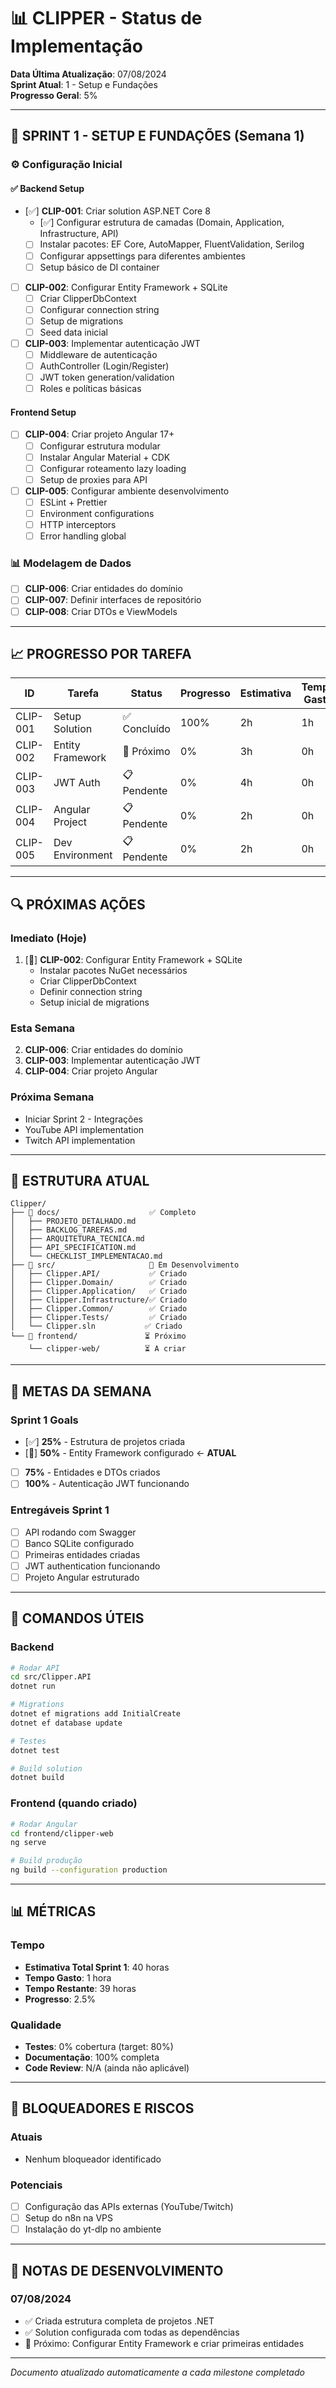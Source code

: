 # 📊 CLIPPER - Status de Implementação

**Data Última Atualização**: 07/08/2024  
**Sprint Atual**: 1 - Setup e Fundações  
**Progresso Geral**: 5% 

---

## 🎯 SPRINT 1 - SETUP E FUNDAÇÕES (Semana 1)

### ⚙️ Configuração Inicial

#### ✅ Backend Setup
- [✅] **CLIP-001**: Criar solution ASP.NET Core 8
  - [✅] Configurar estrutura de camadas (Domain, Application, Infrastructure, API)
  - [ ] Instalar pacotes: EF Core, AutoMapper, FluentValidation, Serilog
  - [ ] Configurar appsettings para diferentes ambientes
  - [ ] Setup básico de DI container

- [ ] **CLIP-002**: Configurar Entity Framework + SQLite
  - [ ] Criar ClipperDbContext
  - [ ] Configurar connection string
  - [ ] Setup de migrations
  - [ ] Seed data inicial

- [ ] **CLIP-003**: Implementar autenticação JWT
  - [ ] Middleware de autenticação
  - [ ] AuthController (Login/Register)
  - [ ] JWT token generation/validation
  - [ ] Roles e políticas básicas

#### Frontend Setup
- [ ] **CLIP-004**: Criar projeto Angular 17+
  - [ ] Configurar estrutura modular
  - [ ] Instalar Angular Material + CDK
  - [ ] Configurar roteamento lazy loading
  - [ ] Setup de proxies para API

- [ ] **CLIP-005**: Configurar ambiente desenvolvimento
  - [ ] ESLint + Prettier
  - [ ] Environment configurations
  - [ ] HTTP interceptors
  - [ ] Error handling global

### 📊 Modelagem de Dados

- [ ] **CLIP-006**: Criar entidades do domínio
- [ ] **CLIP-007**: Definir interfaces de repositório
- [ ] **CLIP-008**: Criar DTOs e ViewModels

---

## 📈 PROGRESSO POR TAREFA

| ID | Tarefa | Status | Progresso | Estimativa | Tempo Gasto |
|----|--------|--------|-----------|------------|-------------|
| CLIP-001 | Setup Solution | ✅ Concluído | 100% | 2h | 1h |
| CLIP-002 | Entity Framework | 🔄 Próximo | 0% | 3h | 0h |
| CLIP-003 | JWT Auth | 📋 Pendente | 0% | 4h | 0h |
| CLIP-004 | Angular Project | 📋 Pendente | 0% | 2h | 0h |
| CLIP-005 | Dev Environment | 📋 Pendente | 0% | 2h | 0h |

---

## 🔍 PRÓXIMAS AÇÕES

### **Imediato (Hoje)**
1. [🔄] **CLIP-002**: Configurar Entity Framework + SQLite
   - Instalar pacotes NuGet necessários
   - Criar ClipperDbContext
   - Definir connection string
   - Setup inicial de migrations

### **Esta Semana**
2. **CLIP-006**: Criar entidades do domínio
3. **CLIP-003**: Implementar autenticação JWT
4. **CLIP-004**: Criar projeto Angular

### **Próxima Semana**
- Iniciar Sprint 2 - Integrações
- YouTube API implementation
- Twitch API implementation

---

## 📁 ESTRUTURA ATUAL

```
Clipper/
├── 📄 docs/                    ✅ Completo
│   ├── PROJETO_DETALHADO.md
│   ├── BACKLOG_TAREFAS.md
│   ├── ARQUITETURA_TECNICA.md
│   ├── API_SPECIFICATION.md
│   └── CHECKLIST_IMPLEMENTACAO.md
├── 📁 src/                     🔄 Em Desenvolvimento
│   ├── Clipper.API/           ✅ Criado
│   ├── Clipper.Domain/        ✅ Criado
│   ├── Clipper.Application/   ✅ Criado
│   ├── Clipper.Infrastructure/✅ Criado
│   ├── Clipper.Common/        ✅ Criado
│   ├── Clipper.Tests/         ✅ Criado
│   └── Clipper.sln           ✅ Criado
└── 📁 frontend/               ⏳ Próximo
    └── clipper-web/          ⏳ A criar
```

---

## 🎯 METAS DA SEMANA

### Sprint 1 Goals
- [✅] **25%** - Estrutura de projetos criada
- [🔄] **50%** - Entity Framework configurado  ← **ATUAL**
- [ ] **75%** - Entidades e DTOs criados
- [ ] **100%** - Autenticação JWT funcionando

### Entregáveis Sprint 1
- [ ] API rodando com Swagger
- [ ] Banco SQLite configurado
- [ ] Primeiras entidades criadas
- [ ] JWT authentication funcionando
- [ ] Projeto Angular estruturado

---

## 🔧 COMANDOS ÚTEIS

### Backend
```bash
# Rodar API
cd src/Clipper.API
dotnet run

# Migrations
dotnet ef migrations add InitialCreate
dotnet ef database update

# Testes
dotnet test

# Build solution
dotnet build
```

### Frontend (quando criado)
```bash
# Rodar Angular
cd frontend/clipper-web
ng serve

# Build produção
ng build --configuration production
```

---

## 📊 MÉTRICAS

### Tempo
- **Estimativa Total Sprint 1**: 40 horas
- **Tempo Gasto**: 1 hora
- **Tempo Restante**: 39 horas
- **Progresso**: 2.5%

### Qualidade
- **Testes**: 0% cobertura (target: 80%)
- **Documentação**: 100% completa
- **Code Review**: N/A (ainda não aplicável)

---

## 🚨 BLOQUEADORES E RISCOS

### Atuais
- Nenhum bloqueador identificado

### Potenciais
- [ ] Configuração das APIs externas (YouTube/Twitch)
- [ ] Setup do n8n na VPS
- [ ] Instalação do yt-dlp no ambiente

---

## 📝 NOTAS DE DESENVOLVIMENTO

### 07/08/2024
- ✅ Criada estrutura completa de projetos .NET
- ✅ Solution configurada com todas as dependências
- 🔄 Próximo: Configurar Entity Framework e criar primeiras entidades

---

*Documento atualizado automaticamente a cada milestone completado*
